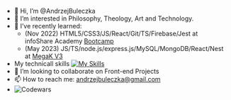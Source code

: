 - 👋 Hi, I’m @AndrzejBuleczka
- 👀 I’m interested in Philosophy, Theology, Art and Technology.
- 🌱 I’ve recently learned:
    - (Nov 2022) HTML5/CSS3/JS/React/Git/TS/Firebase/Jest at infoShare Academy [Bootcamp](https://infoshareacademy.com/kurs/bootcamp-frontend/)
    - (May 2023) JS/TS/node.js/express.js/MySQL/MongoDB/React/Nest at [MegaK V3](https://www.megak.pl/)
- My technicall skills [![My Skills](https://skills.thijs.gg/icons?i=js,html,css,react,ts,git,firebase,gatsby)](https://skills.thijs.gg)
- 💞️ I’m looking to collaborate on Front-end Projects
- 📫 How to reach me: andrzejbuleczka@gmail.com
- ![Codewars](https://www.codewars.com/users/AndrzejBuleczka/badges/small)

<!---
AndrzejBuleczka/AndrzejBuleczka is a ✨ special ✨ repository because its `README.md` (this file) appears on your GitHub profile.
You can click the Preview link to take a look at your changes.
--->
